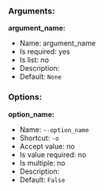 ### Arguments:

**argument_name:**

* Name: argument_name
* Is required: yes
* Is list: no
* Description: <none>
* Default: `None`

### Options:

**option_name:**

* Name: `--option_name`
* Shortcut: `-o`
* Accept value: no
* Is value required: no
* Is multiple: no
* Description: <none>
* Default: `False`
